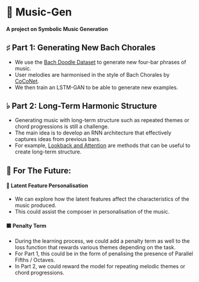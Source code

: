# 🎵 Music-Gen

#### A project on Symbolic Music Generation

## ♯ Part 1: Generating New Bach Chorales

* We use the [Bach Doodle Dataset](https://magenta.tensorflow.org/datasets/bach-doodle) to generate new four-bar phrases of music.
* User melodies are harmonised in the style of Bach Chorales by [CoCoNet](https://magenta.tensorflow.org/coconet).
* We then train an LSTM-GAN to be able to generate new examples.

## ♭ Part 2: Long-Term Harmonic Structure

* Generating music with long-term structure such as repeated themes or chord progressions is still a challenge.
* The main idea is to develop an RNN architecture that effectively captures ideas from previous bars.
* For example, [Lookback and Attention](https://magenta.tensorflow.org/2016/07/15/lookback-rnn-attention-rnn) are methods that can be useful to create long-term structure.


## 🔮 For The Future:

#### 👀 Latent Feature Personalisation
* We can explore how the latent features affect the characteristics of the music produced.
* This could assist the composer in personalisation of the music.

#### 🟥 Penalty Term
* During the learning process, we could add a penalty term as well to the loss function that rewards various themes depending on the task.
* For Part 1, this could be in the form of penalising the presence of Parallel Fifths / Octaves.
* In Part 2, we could reward the model for repeating melodic themes or chord progressions.
